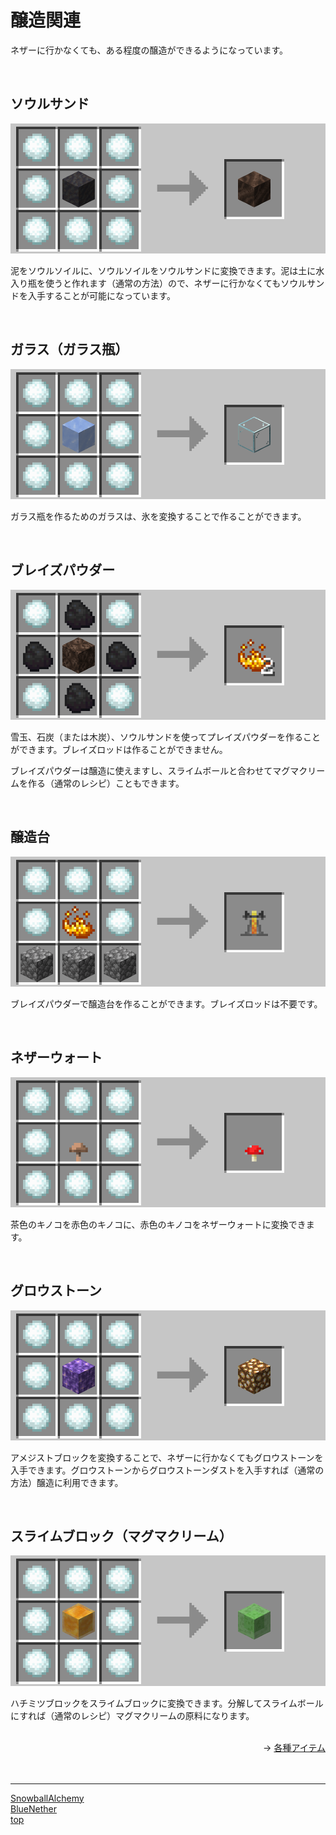 # 醸造関連

ネザーに行かなくても、ある程度の醸造ができるようになっています。

<br>

## ソウルサンド

![SnowballAlchemy](./../images/soul_sand.gif)

泥をソウルソイルに、ソウルソイルをソウルサンドに変換できます。泥は土に水入り瓶を使うと作れます（通常の方法）ので、ネザーに行かなくてもソウルサンドを入手することが可能になっています。

 <br>

## ガラス（ガラス瓶）

![SnowballAlchemy](./../images/glass.png)

ガラス瓶を作るためのガラスは、氷を変換することで作ることができます。

 <br>

## ブレイズパウダー

![SnowballAlchemy](./../images/blaze_powder.gif)

雪玉、石炭（または木炭）、ソウルサンドを使ってプレイズパウダーを作ることができます。ブレイズロッドは作ることができません。

ブレイズパウダーは醸造に使えますし、スライムボールと合わせてマグマクリームを作る（通常のレシピ）こともできます。

<br>

## 醸造台

![SnowballAlchemy](./../images/brewing_stand.png)

ブレイズパウダーで醸造台を作ることができます。ブレイズロッドは不要です。

<br>

## ネザーウォート

![SnowballAlchemy](./../images/nether_wart.gif)

茶色のキノコを赤色のキノコに、赤色のキノコをネザーウォートに変換できます。

<br>

## グロウストーン

![SnowballAlchemy](./../images/glow_stone.png)

アメジストブロックを変換することで、ネザーに行かなくてもグロウストーンを入手できます。グロウストーンからグロウストーンダストを入手すれば（通常の方法）醸造に利用できます。

<br>

## スライムブロック（マグマクリーム）

![SnowballAlchemy](./../images/slime_block.png)

ハチミツブロックをスライムブロックに変換できます。分解してスライムボールにすれば（通常のレシピ）マグマクリームの原料になります。

<br>

<div align="right">
→ <a href="./items">各種アイテム</a>
</div><br>

<br>

---

[SnowballAlchemy](./index.md) <br>
[BlueNether](./../blue_nether/index.md)<br>
[top](./../index.md)
